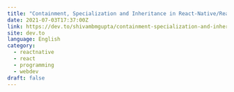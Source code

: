 ```yaml
---
title: "Containment, Specialization and Inheritance in React-Native/React"
date: 2021-07-03T17:37:00Z
link: https://dev.to/shivambmgupta/containment-specialization-and-inheritance-in-react-native-react-dlo?utm_medium=RSS&utm_source=news.12bit.vn
site: dev.to
language: English
category:
  - reactnative
  - react
  - programming
  - webdev
draft: false
---
```

